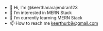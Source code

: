 - 👋 Hi, I’m @keerthanarajendran123
- 👀 I’m interested in MERN Stack
- 🌱 I’m currently learning MERN Stack
- 📫 How to reach me keerthurb9@gmail.com

<!---
keerthanarajendran123/keerthanarajendran123 is a ✨ special ✨ repository because its `README.md` (this file) appears on your GitHub profile.
You can click the Preview link to take a look at your changes.
--->
